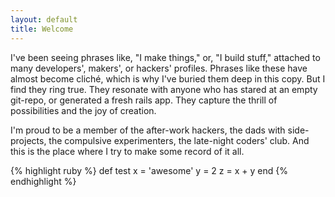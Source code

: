 ```yaml
---
layout: default
title: Welcome
---      
```


I've been seeing phrases like, "I make things," or, "I build stuff,"
attached to many developers', makers', or hackers' profiles.  Phrases
like these have almost become cliché, which is why I've buried them
deep in this copy. But I find they ring true. They resonate with
anyone who has stared at an empty git-repo, or generated a fresh rails
app. They capture the thrill of possibilities and the joy of creation.

I'm proud to be a member of the after-work hackers, the dads with
side-projects, the compulsive experimenters, the late-night coders'
club. And this is the place where I try to make some record of it all.

{% highlight ruby %}
def test
    x = 'awesome'
    y = 2
    z = x + y
end
{% endhighlight %}